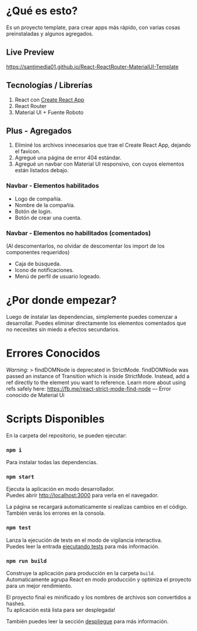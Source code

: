 # ¿Qué es esto?
Es un proyecto template, para crear apps más rápido, con varias cosas preinstaladas y algunos agregados.

## Live Preview

https://santimedia01.github.io/React-ReactRouter-MaterialUI-Template

## Tecnologías / Librerías
1. React con [Create React App](https://github.com/facebook/create-react-app) 
2. React Router
3. Material UI + Fuente Roboto

## Plus - Agregados
1. Eliminé los archivos innecesarios que trae el Create React App, dejando el favicon.
2. Agregué una página de error 404 estándar.
3. Agregué un navbar con Material UI responsivo, con cuyos elementos están listados debajo.
### Navbar - Elementos habilitados
- Logo de compañía.
- Nombre de la compañía.
- Botón de login.
- Botón de crear una cuenta.
### Navbar - Elementos no habilitados (comentados)
(Al descomentarlos, no olvidar de descomentar los import de los componentes requeridos)
- Caja de búsqueda.
- Icono de notificaciones.
- Menú de perfil de usuario logeado.

# ¿Por donde empezar?

Luego de instalar las dependencias, simplemente puedes comenzar a desarrollar. 
Puedes eliminar directamente los elementos comentados que no necesites sin miedo a efectos secundarios.

# Errores Conocidos

_Warning:_ > findDOMNode is deprecated in StrictMode. findDOMNode was passed an instance of Transition which is inside StrictMode. Instead, add a ref directly to the element you want to reference. Learn more about using refs safely here: https://fb.me/react-strict-mode-find-node — Error conocido de Material Ui

# Scripts Disponibles

En la carpeta del repositorio, se pueden ejecutar:

### `npm i`

Para instalar todas las dependencias.

### `npm start`

Ejecuta la aplicación en modo desarrollador.<br />
Puedes abrir [http://localhost:3000](http://localhost:3000) para verla en el navegador.

La página se recargará automaticamente si realizas cambios en el código.<br />
También verás los errores en la consola.

### `npm test`

Lanza la ejecución de tests en el modo de vigilancia interactiva.<br />
Puedes leer la entrada [ejecutando tests](https://facebook.github.io/create-react-app/docs/running-tests) para más información.

### `npm run build`

Construye la aplicación para producción en la carpeta `build`.<br />
Automaticamente agrupa React en modo producción y optimiza el proyecto para un mejor rendimiento.

El proyecto final es minificado y los nombres de archivos son convertidos a hashes.<br />
Tu aplicación está lista para ser desplegada!

También puedes leer la sección [despliegue](https://facebook.github.io/create-react-app/docs/deployment) para más información.
